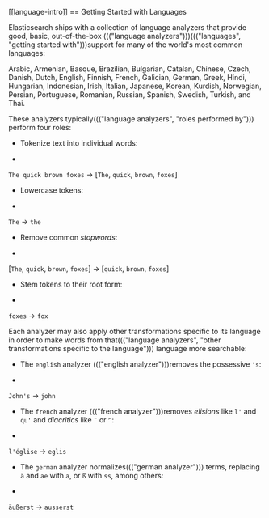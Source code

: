 [[language-intro]]
== Getting Started with Languages

Elasticsearch ships with a collection of language analyzers that provide
good, basic, out-of-the-box ((("language analyzers")))((("languages", "getting started with")))support for many of the world's most common
languages:

Arabic, Armenian, Basque, Brazilian, Bulgarian, Catalan, Chinese,
Czech, Danish, Dutch, English, Finnish, French, Galician, German, Greek,
Hindi, Hungarian, Indonesian, Irish, Italian, Japanese, Korean, Kurdish, 
Norwegian, Persian, Portuguese, Romanian, Russian, Spanish, Swedish, 
Turkish, and Thai.

These analyzers typically((("language analyzers", "roles performed by"))) perform four roles:

* Tokenize text into individual words:
+
`The quick brown foxes` -> [`The`, `quick`, `brown`, `foxes`]

* Lowercase tokens:
+
`The` -> `the`

* Remove common _stopwords_:
+
&#91;`The`, `quick`, `brown`, `foxes`] -> [`quick`, `brown`, `foxes`]

* Stem tokens to their root form:
+
`foxes` -> `fox`

Each analyzer may also apply other transformations specific to its language in
order to make words from that((("language analyzers", "other transformations specific to the language"))) language more searchable:

* The `english` analyzer ((("english analyzer")))removes the possessive `'s`:
+
`John's` -> `john`

* The `french` analyzer ((("french analyzer")))removes _elisions_ like `l'` and `qu'` and
  _diacritics_ like `¨` or `^`:
+
`l'église` -> `eglis`

* The `german` analyzer normalizes((("german analyzer"))) terms, replacing `ä` and `ae` with `a`, or
  `ß` with `ss`, among others:
+
`äußerst` -> `ausserst`

